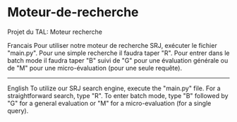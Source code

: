 # Moteur-de-recherche
Projet du TAL: Moteur recherche 

Francais
Pour utiliser notre moteur de recherche SRJ, exécuter le fichier "main.py".
Pour une simple recherche il faudra taper "R".
Pour entrer dans le batch mode il faudra taper "B" suivi de "G" pour une évaluation générale ou de "M" pour une micro-évaluation (pour une seule requête).

---------------------------------------------------------------------------------------------------------------------------------------

English
To utilize our SRJ search engine, execute the "main.py" file.
For a straightforward search, type "R". 
To enter batch mode, type "B" followed by "G" for a general evaluation or "M" for a micro-evaluation (for a single query).


